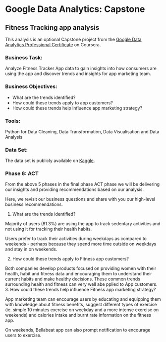 # Google Data Analytics: Capstone
## Fitness Tracking app analysis
This analysis is an optional Capstone project from the [Google Data Analytics Professional Certificate](https://www.coursera.org/professional-certificates/google-data-analytics) on Coursera.

### Business Task:
Analyze Fitness Tracker App data to gain insights into how consumers are using the app and discover trends and insights for app marketing team.

### Business Objectives:
- What are the trends identified?
- How could these trends apply to app customers?
- How could these trends help influence app marketing strategy?

### Tools:
Python for Data Cleaning, Data Transformation, Data Visualisation and Data Analysis

### Data Set:
The data set is publicly available on [Kaggle](https://www.kaggle.com/arashnic/fitbit).

### Phase 6: ACT
From the above 5 phases in the final phase ACT phase we will be delivering our insights and providing recommendations based on our analysis.

Here, we revisit our business questions and share with you our high-level business recommendations.

1. What are the trends identified?

Majority of users (81.3%) are using the app to track sedentary activities and not using it for tracking their health habits.

Users prefer to track their activities during weekdays as compared to weekends - perhaps because they spend more time outside on weekdays and stay in on weekends.

2. How could these trends apply to Fitness app customers?

Both companies develop products focused on providing women with their health, habit and fitness data and encouraging them to understand their current habits and make healthy decisions. These common trends surrounding health and fitness can very well abe pplied to App customers.
3. How could these trends help influence Fitness app marketing strategy?

App marketing team can encourage users by educating and equipping them with knowledge about fitness benefits, suggest different types of exercise (ie. simple 10 minutes exercise on weekday and a more intense exercise on weekends) and calories intake and burnt rate information on the fitness app.

On weekends, Bellabeat app can also prompt notification to encourage users to exercise.
